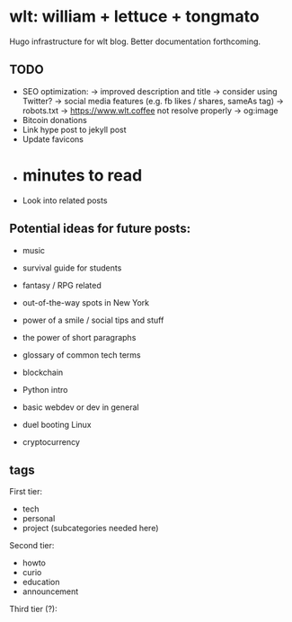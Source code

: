 # wlt: william + lettuce + tongmato
Hugo infrastructure for wlt blog. Better documentation forthcoming.

## TODO
- SEO optimization:
  -> improved description and title
  -> consider using Twitter?
  -> social media features (e.g. fb likes / shares, sameAs tag)
  -> robots.txt
  -> https://www.wlt.coffee not resolve properly
  -> og:image
- Bitcoin donations
- Link hype post to jekyll post
- Update favicons
- # minutes to read
- Look into related posts

## Potential ideas for future posts:
- music
- survival guide for students
- fantasy / RPG related
- out-of-the-way spots in New York
- power of a smile / social tips and stuff
- the power of short paragraphs
- glossary of common tech terms
- blockchain

- Python intro
- basic webdev or dev in general
- duel booting Linux

- cryptocurrency


## tags
First tier:
- tech
- personal
- project (subcategories needed here)

Second tier:
- howto
- curio
- education
- announcement

Third tier (?):


